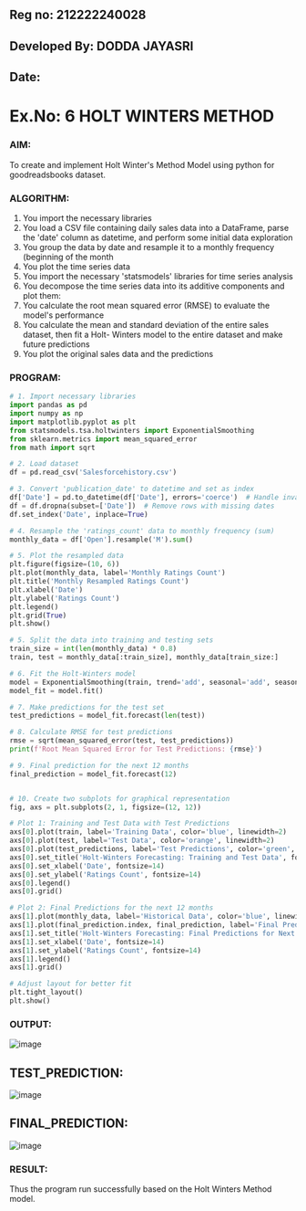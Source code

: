 ## Reg no: 212222240028
## Developed By: DODDA JAYASRI
## Date: 

# Ex.No: 6               HOLT WINTERS METHOD

### AIM:
To create and implement Holt Winter's Method Model using python for goodreadsbooks dataset.

### ALGORITHM:
1. You import the necessary libraries
2. You load a CSV file containing daily sales data into a DataFrame, parse the 'date' column as
datetime, and perform some initial data exploration
3. You group the data by date and resample it to a monthly frequency (beginning of the month
4. You plot the time series data
5. You import the necessary 'statsmodels' libraries for time series analysis
6. You decompose the time series data into its additive components and plot them:
7. You calculate the root mean squared error (RMSE) to evaluate the model's performance
8. You calculate the mean and standard deviation of the entire sales dataset, then fit a Holt-
Winters model to the entire dataset and make future predictions
9. You plot the original sales data and the predictions
### PROGRAM:
```python
# 1. Import necessary libraries
import pandas as pd
import numpy as np
import matplotlib.pyplot as plt
from statsmodels.tsa.holtwinters import ExponentialSmoothing
from sklearn.metrics import mean_squared_error
from math import sqrt

# 2. Load dataset
df = pd.read_csv('Salesforcehistory.csv')

# 3. Convert 'publication_date' to datetime and set as index
df['Date'] = pd.to_datetime(df['Date'], errors='coerce')  # Handle invalid dates
df = df.dropna(subset=['Date'])  # Remove rows with missing dates
df.set_index('Date', inplace=True)

# 4. Resample the 'ratings_count' data to monthly frequency (sum)
monthly_data = df['Open'].resample('M').sum()

# 5. Plot the resampled data
plt.figure(figsize=(10, 6))
plt.plot(monthly_data, label='Monthly Ratings Count')
plt.title('Monthly Resampled Ratings Count')
plt.xlabel('Date')
plt.ylabel('Ratings Count')
plt.legend()
plt.grid(True)
plt.show()

# 5. Split the data into training and testing sets
train_size = int(len(monthly_data) * 0.8)
train, test = monthly_data[:train_size], monthly_data[train_size:]

# 6. Fit the Holt-Winters model
model = ExponentialSmoothing(train, trend='add', seasonal='add', seasonal_periods=12)
model_fit = model.fit()

# 7. Make predictions for the test set
test_predictions = model_fit.forecast(len(test))

# 8. Calculate RMSE for test predictions
rmse = sqrt(mean_squared_error(test, test_predictions))
print(f'Root Mean Squared Error for Test Predictions: {rmse}')

# 9. Final prediction for the next 12 months
final_prediction = model_fit.forecast(12)


# 10. Create two subplots for graphical representation
fig, axs = plt.subplots(2, 1, figsize=(12, 12))

# Plot 1: Training and Test Data with Test Predictions
axs[0].plot(train, label='Training Data', color='blue', linewidth=2)
axs[0].plot(test, label='Test Data', color='orange', linewidth=2)
axs[0].plot(test_predictions, label='Test Predictions', color='green', linestyle='--', marker='o')
axs[0].set_title('Holt-Winters Forecasting: Training and Test Data', fontsize=16)
axs[0].set_xlabel('Date', fontsize=14)
axs[0].set_ylabel('Ratings Count', fontsize=14)
axs[0].legend()
axs[0].grid()

# Plot 2: Final Predictions for the next 12 months
axs[1].plot(monthly_data, label='Historical Data', color='blue', linewidth=2)
axs[1].plot(final_prediction.index, final_prediction, label='Final Predictions', color='red', linestyle='--', marker='x')
axs[1].set_title('Holt-Winters Forecasting: Final Predictions for Next 12 Months', fontsize=16)
axs[1].set_xlabel('Date', fontsize=14)
axs[1].set_ylabel('Ratings Count', fontsize=14)
axs[1].legend()
axs[1].grid()

# Adjust layout for better fit
plt.tight_layout()
plt.show()


```

### OUTPUT:

![image](https://github.com/user-attachments/assets/838464fe-d905-4f2e-a233-2b410da30faa)



## TEST_PREDICTION:

![image](https://github.com/user-attachments/assets/c2526ac6-67ef-4893-9526-d0110a7459b3)


## FINAL_PREDICTION:

![image](https://github.com/user-attachments/assets/cbac2a5e-3f51-4b13-858e-f919aba9c276)




### RESULT:
Thus the program run successfully based on the Holt Winters Method model.
